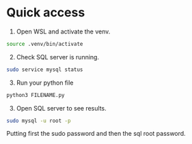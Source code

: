 # Quick access
1. Open WSL and activate the venv.
```sh
source .venv/bin/activate
```

2. Check SQL server is running.


```sh
sudo service mysql status
```
3. Run your python file

```sh 
python3 FILENAME.py
```
3. Open SQL server to see results.
```sh
sudo mysql -u root -p
```
Putting first the sudo password and then the sql root password.